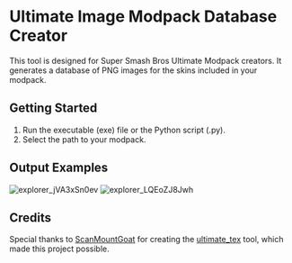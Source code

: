 # Ultimate Image Modpack Database Creator

This tool is designed for Super Smash Bros Ultimate Modpack creators. It generates a database of PNG images for the skins included in your modpack.

## Getting Started

1. Run the executable (exe) file or the Python script (.py).
2. Select the path to your modpack.

## Output Examples
![explorer_jVA3xSn0ev](https://github.com/BiaxialRain305/Ultimate-Image-Modpack-Database-Creator/assets/30487503/0d3f57bc-d588-4d17-bc50-ab369fd659bd) ![explorer_LQEoZJ8Jwh](https://github.com/BiaxialRain305/Ultimate-Image-Modpack-Database-Creator/assets/30487503/73d5aafe-9b98-4103-908e-ebd6f5b2a96d)


## Credits

Special thanks to [ScanMountGoat](https://github.com/ScanMountGoat) for creating the [ultimate_tex](https://github.com/ScanMountGoat/ultimate_tex) tool, which made this project possible.
